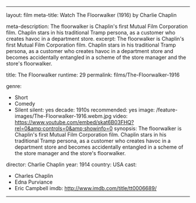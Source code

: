 ---

layout: film
meta-title: Watch The Floorwalker (1916) by Charlie Chaplin

meta-description: The floorwalker is Chaplin's first Mutual Film Corporation film. Chaplin stars in his traditional Tramp persona, as a customer who creates havoc in a department store.
excerpt: The floorwalker is Chaplin's first Mutual Film Corporation film. Chaplin stars in his traditional Tramp persona, as a customer who creates havoc in a department store and becomes accidentally entangled in a scheme of the store manager and the store's floorwalker.

title: The Floorwalker
runtime: 29
permalink: films/The-Floorwalker-1916

genre: 
- Short
- Comedy
- Silent
silent: yes
decade: 1910s
recommended: yes
image: /feature-images/The-Floorwalker-1916.webm.jpg
video: https://www.youtube.com/embed/skat6B03FHQ?rel=0&amp;controls=0&amp;showinfo=0
synopsis: The floorwalker is Chaplin's first Mutual Film Corporation film. Chaplin stars in his traditional Tramp persona, as a customer who creates havoc in a department store and becomes accidentally entangled in a scheme of the store manager and the store's floorwalker.

director: Charlie Chaplin
year: 1914
country: USA
cast: 
- Charles Chaplin
- Edna Purviance
- Eric Campbell
imdb: http://www.imdb.com/title/tt0006689/

---